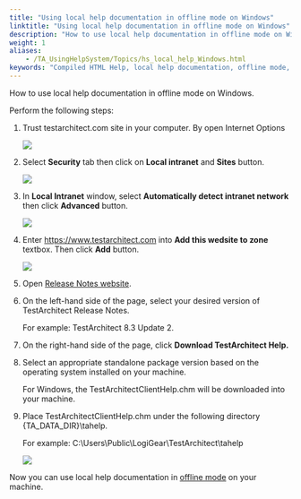```yaml
--- 
title: "Using local help documentation in offline mode on Windows"
linktitle: "Using local help documentation in offline mode on Windows"
description: "How to use local help documentation in offline mode on Windows."
weight: 1
aliases: 
    - /TA_UsingHelpSystem/Topics/hs_local_help_Windows.html
keywords: "Compiled HTML Help, local help documentation, offline mode, CHM, local help documentation, offline mode"
---
```


How to use local help documentation in offline mode on Windows.

Perform the following steps:

1.  Trust testarchitect.com site in your computer. By open Internet Options

    ![](/images/TA_UsingHelpSystem/Images/troubleshoot1.png)

2.  Select **Security** tab then click on **Local intranet** and **Sites** button.

    ![](/images/TA_UsingHelpSystem/Images/troubleshoot2.png)

3.  In **Local Intranet** window, select **Automatically detect intranet network** then click **Advanced** button.

    ![](/images/TA_UsingHelpSystem/Images/troubleshoot3.png)

4.  Enter https://www.testarchitect.com into **Add this wedsite to zone** textbox. Then click **Add** button.

    ![](/images/TA_UsingHelpSystem/Images/troubleshoot4.png)

5.  Open [Release Notes website](https://www.testarchitect.com/support/documentation/release-notes).

6.  On the left-hand side of the page, select your desired version of TestArchitect Release Notes.

    For example: TestArchitect 8.3 Update 2.

7.  On the right-hand side of the page, click **Download TestArchitect Help.**

8.  Select an appropriate standalone package version based on the operating system installed on your machine.

    For Windows, the TestArchitectClientHelp.chm will be downloaded into your machine.

9.  Place TestArchitectClientHelp.chm under the following directory \{TA\_DATA\_DIR\}\\tahelp.

    For example: C:\\Users\\Public\\LogiGear\\TestArchitect\\tahelp

    ![](/images/TA_UsingHelpSystem/Images/chm_directory_structure.png)


Now you can use local help documentation in [offline mode](/user-guide/getting-started/working-with-testarchitect-client/advanced-features-of-testarchitect-client/preferences#li.Use_online_help) on your machine.



